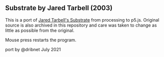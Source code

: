 ## Substrate by Jared Tarbell (2003)

This is a port of [Jared Tarbell's Substrate](http://www.complexification.net/gallery/machines/substrate/) from processing
to p5.js.  Original source is also archived in this repository
and care was taken to change as little as possible from the original.

Mouse press restarts the program. 

port by @dribnet July 2021
